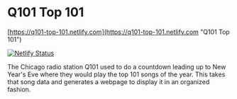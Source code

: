 # Q101 Top 101

[https://q101-top-101.netlify.com](https://q101-top-101.netlify.com "Q101 Top 101")

[![Netlify Status](https://api.netlify.com/api/v1/badges/560daa86-7bf1-41b9-b6f2-3c4ea1a8f882/deploy-status)](https://app.netlify.com/sites/q101-top-101/deploys)

The Chicago radio station Q101 used to do a countdown leading up to New Year's Eve where they would play the top 101 songs of the year. This takes that song data and generates a webpage to display it in an organized fashion.
